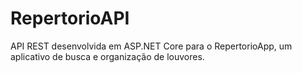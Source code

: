 # RepertorioAPI
API REST desenvolvida em ASP.NET Core para o RepertorioApp, um aplicativo de busca e organização de louvores.

